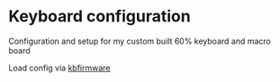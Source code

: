 # Keyboard configuration

Configuration and setup for my custom built 60% keyboard and macro board

Load config via [kbfirmware](https://kbfirmware.com)

